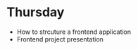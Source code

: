 # Thursday

- How to strcuture a frontend application
- Frontend project presentation



<!--

## Peer instruction questions



### Question 1

```javascript
let data;
function logData(dataFromApi) {
  data = dataFromApi;
}
console.log(data);

fetch('https://some-api.dk')
	.then((Response) => Response.json())
	.then((data) => logData(data));
```

What will be logged out?

1. Throws error
2. `undefined`
3. What ever data comes from the `https://some-api.dk` api
4. A promise



### Question 2

```javascript
const button = document.querySelector('button');
console.log(1);
setTimeout(function() {
  console.log(2);
}, 1);
console.log(3);
function logStuff() {
  console.log(4);
}
console.log(5);
button.addEventListener('click', logStuff());
console.log(6)
```

What willl be logged out?

1. 1, 2, 3, 5, 6, 4
2. 1, 3, 4, 5, 6, 2
3. 1, 3, 5, 4, 6, 2
4. 1, 3, 5, 6, 2, 4
5. Error thrown

-->


